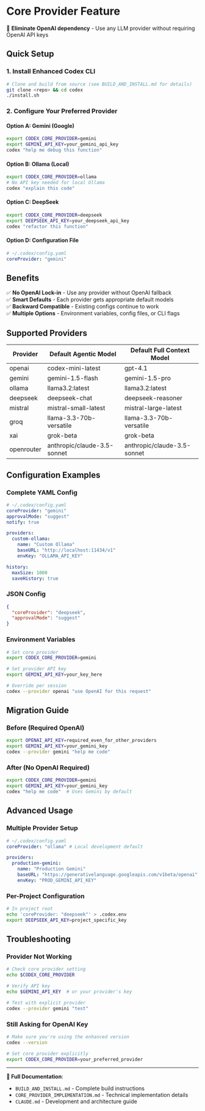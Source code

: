 # Core Provider Feature

🎯 **Eliminate OpenAI dependency** - Use any LLM provider without requiring OpenAI API keys

## Quick Setup

### 1. Install Enhanced Codex CLI

```bash
# Clone and build from source (see BUILD_AND_INSTALL.md for details)
git clone <repo> && cd codex
./install.sh
```

### 2. Configure Your Preferred Provider

#### Option A: Gemini (Google)

```bash
export CODEX_CORE_PROVIDER=gemini
export GEMINI_API_KEY=your_gemini_api_key
codex "help me debug this function"
```

#### Option B: Ollama (Local)

```bash
export CODEX_CORE_PROVIDER=ollama
# No API key needed for local Ollama
codex "explain this code"
```

#### Option C: DeepSeek

```bash
export CODEX_CORE_PROVIDER=deepseek
export DEEPSEEK_API_KEY=your_deepseek_api_key
codex "refactor this function"
```

#### Option D: Configuration File

```yaml
# ~/.codex/config.yaml
coreProvider: "gemini"
```

## Benefits

✅ **No OpenAI Lock-in** - Use any provider without OpenAI fallback  
✅ **Smart Defaults** - Each provider gets appropriate default models  
✅ **Backward Compatible** - Existing configs continue to work  
✅ **Multiple Options** - Environment variables, config files, or CLI flags

## Supported Providers

| Provider   | Default Agentic Model       | Default Full Context Model  |
| ---------- | --------------------------- | --------------------------- |
| openai     | codex-mini-latest           | gpt-4.1                     |
| gemini     | gemini-1.5-flash            | gemini-1.5-pro              |
| ollama     | llama3.2:latest             | llama3.2:latest             |
| deepseek   | deepseek-chat               | deepseek-reasoner           |
| mistral    | mistral-small-latest        | mistral-large-latest        |
| groq       | llama-3.3-70b-versatile     | llama-3.3-70b-versatile     |
| xai        | grok-beta                   | grok-beta                   |
| openrouter | anthropic/claude-3.5-sonnet | anthropic/claude-3.5-sonnet |

## Configuration Examples

### Complete YAML Config

```yaml
# ~/.codex/config.yaml
coreProvider: "gemini"
approvalMode: "suggest"
notify: true

providers:
  custom-ollama:
    name: "Custom Ollama"
    baseURL: "http://localhost:11434/v1"
    envKey: "OLLAMA_API_KEY"

history:
  maxSize: 1000
  saveHistory: true
```

### JSON Config

```json
{
  "coreProvider": "deepseek",
  "approvalMode": "suggest"
}
```

### Environment Variables

```bash
# Set core provider
export CODEX_CORE_PROVIDER=gemini

# Set provider API key
export GEMINI_API_KEY=your_key_here

# Override per session
codex --provider openai "use OpenAI for this request"
```

## Migration Guide

### Before (Required OpenAI)

```bash
export OPENAI_API_KEY=required_even_for_other_providers
export GEMINI_API_KEY=your_gemini_key
codex --provider gemini "help me code"
```

### After (No OpenAI Required)

```bash
export CODEX_CORE_PROVIDER=gemini
export GEMINI_API_KEY=your_gemini_key
codex "help me code"  # Uses Gemini by default
```

## Advanced Usage

### Multiple Provider Setup

```yaml
# ~/.codex/config.yaml
coreProvider: "ollama" # Local development default

providers:
  production-gemini:
    name: "Production Gemini"
    baseURL: "https://generativelanguage.googleapis.com/v1beta/openai"
    envKey: "PROD_GEMINI_API_KEY"
```

### Per-Project Configuration

```bash
# In project root
echo 'coreProvider: "deepseek"' > .codex.env
export DEEPSEEK_API_KEY=project_specific_key
```

## Troubleshooting

### Provider Not Working

```bash
# Check core provider setting
echo $CODEX_CORE_PROVIDER

# Verify API key
echo $GEMINI_API_KEY  # or your provider's key

# Test with explicit provider
codex --provider gemini "test"
```

### Still Asking for OpenAI Key

```bash
# Make sure you're using the enhanced version
codex --version

# Set core provider explicitly
export CODEX_CORE_PROVIDER=your_preferred_provider
```

---

**📖 Full Documentation**:

- `BUILD_AND_INSTALL.md` - Complete build instructions
- `CORE_PROVIDER_IMPLEMENTATION.md` - Technical implementation details
- `CLAUDE.md` - Development and architecture guide
